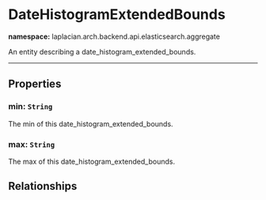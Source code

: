 

# **DateHistogramExtendedBounds**
**namespace:** laplacian.arch.backend.api.elasticsearch.aggregate

An entity describing a date_histogram_extended_bounds.



---

## Properties

### min: `String`
The min of this date_histogram_extended_bounds.

### max: `String`
The max of this date_histogram_extended_bounds.

## Relationships
